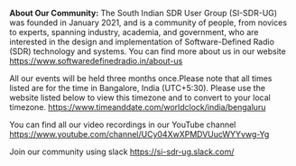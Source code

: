 **About Our Community:**
The South Indian SDR User Group (SI-SDR-UG) was founded in January 2021, and is a community of people, from novices to experts, spanning industry, academia, and government, who are interested in the design and implementation of Software-Defined Radio (SDR) technology and systems. You can find more about us in our website
https://www.softwaredefinedradio.in/about-us

All our events will be held three months once.Please note that all times listed are for the time in Bangalore, India (UTC+5:30). Please use the website listed below to view this timezone and to convert to your local timezone.
https://www.timeanddate.com/worldclock/india/bengaluru

You can find all our video recordings in our YouTube channel
https://www.youtube.com/channel/UCy04XwXPMDVUucWYYvwg-Yg

Join our community using slack
https://si-sdr-ug.slack.com/
